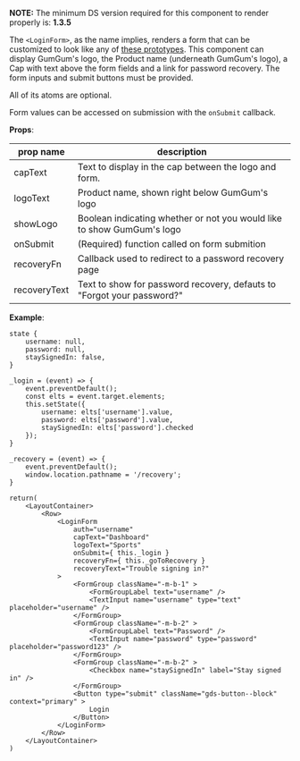 **NOTE:** The minimum DS version required for this component to render properly is: **1.3.5**

The `<LoginForm>`, as the name implies, renders a form that can be customized to look like any of [these prototypes](http://ds.gumgum.com/stable/#gds-account-modal).
This component can display GumGum's logo, the Product name (underneath GumGum's logo), a Cap with text above the form fields and a link for password recovery. The form inputs and submit buttons must be provided.

All of its atoms are optional.

Form values can be accessed on submission with the `onSubmit` callback.

**Props**:

prop name   | description
------------|------------
capText         | Text to display in the cap between the logo and form.
logoText        | Product name, shown right below GumGum's logo
showLogo        | Boolean indicating whether or not you would like to show GumGum's logo
onSubmit        | (Required) function called on form submition
recoveryFn      | Callback used to redirect to a password recovery page
recoveryText    | Text to show for password recovery, defauts to "Forgot your password?"

**Example**:
```
state {
    username: null,
    password: null,
    staySignedIn: false,
}

_login = (event) => {
    event.preventDefault();
    const elts = event.target.elements;
    this.setState({
        username: elts['username'].value,
        password: elts['password'].value,
        staySignedIn: elts['password'].checked
    });
}

_recovery = (event) => {
    event.preventDefault();
    window.location.pathname = '/recovery';
}

return(
    <LayoutContainer>
        <Row>
            <LoginForm
                auth="username"
                capText="Dashboard"
                logoText="Sports"
                onSubmit={ this._login }
                recoveryFn={ this._goToRecovery }
                recoveryText="Trouble signing in?"
            >
                <FormGroup className="-m-b-1" >
                    <FormGroupLabel text="username" />
                    <TextInput name="username" type="text" placeholder="username" />
                </FormGroup>
                <FormGroup className="-m-b-2" >
                    <FormGroupLabel text="Password" />
                    <TextInput name="password" type="password" placeholder="password123" />
                </FormGroup>
                <FormGroup className="-m-b-2" >
                    <Checkbox name="staySignedIn" label="Stay signed in" />
                </FormGroup>
                <Button type="submit" className="gds-button--block" context="primary" >
                    Login
                </Button>
            </LoginForm>
        </Row>
    </LayoutContainer>
)
```
